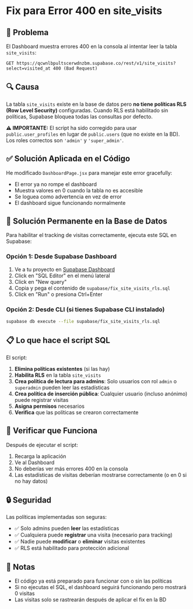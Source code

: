 # Fix para Error 400 en site_visits

## 🔴 Problema

El Dashboard muestra errores 400 en la consola al intentar leer la tabla `site_visits`:

```
GET https://qcwnlbpultscerwdnzbm.supabase.co/rest/v1/site_visits?select=visited_at 400 (Bad Request)
```

## 🔍 Causa

La tabla `site_visits` existe en la base de datos pero **no tiene políticas RLS (Row Level Security)** configuradas. Cuando RLS está habilitado sin políticas, Supabase bloquea todas las consultas por defecto.

**⚠️ IMPORTANTE:** El script ha sido corregido para usar `public.user_profiles` en lugar de `public.users` (que no existe en la BD). Los roles correctos son `'admin'` y `'super_admin'`.

## ✅ Solución Aplicada en el Código

He modificado `DashboardPage.jsx` para manejar este error gracefully:

- El error ya no rompe el dashboard
- Muestra valores en 0 cuando la tabla no es accesible
- Se loguea como advertencia en vez de error
- El dashboard sigue funcionando normalmente

## 🔧 Solución Permanente en la Base de Datos

Para habilitar el tracking de visitas correctamente, ejecuta este SQL en Supabase:

### Opción 1: Desde Supabase Dashboard

1. Ve a tu proyecto en [Supabase Dashboard](https://app.supabase.com)
2. Click en "SQL Editor" en el menú lateral
3. Click en "New query"
4. Copia y pega el contenido de `supabase/fix_site_visits_rls.sql`
5. Click en "Run" o presiona Ctrl+Enter

### Opción 2: Desde CLI (si tienes Supabase CLI instalado)

```bash
supabase db execute --file supabase/fix_site_visits_rls.sql
```

## 📋 Lo que hace el script SQL

El script:

1. **Elimina políticas existentes** (si las hay)
2. **Habilita RLS** en la tabla `site_visits`
3. **Crea política de lectura para admins**: Solo usuarios con rol `admin` o `superadmin` pueden leer las estadísticas
4. **Crea política de inserción pública**: Cualquier usuario (incluso anónimo) puede registrar visitas
5. **Asigna permisos** necesarios
6. **Verifica** que las políticas se crearon correctamente

## 🧪 Verificar que Funciona

Después de ejecutar el script:

1. Recarga la aplicación
2. Ve al Dashboard
3. No deberías ver más errores 400 en la consola
4. Las estadísticas de visitas deberían mostrarse correctamente (o en 0 si no hay datos)

## 🔒 Seguridad

Las políticas implementadas son seguras:

- ✅ Solo admins pueden **leer** las estadísticas
- ✅ Cualquiera puede **registrar** una visita (necesario para tracking)
- ✅ Nadie puede **modificar** o **eliminar** visitas existentes
- ✅ RLS está habilitado para protección adicional

## 📝 Notas

- El código ya está preparado para funcionar con o sin las políticas
- Si no ejecutas el SQL, el dashboard seguirá funcionando pero mostrará 0 visitas
- Las visitas solo se rastrearán después de aplicar el fix en la BD
